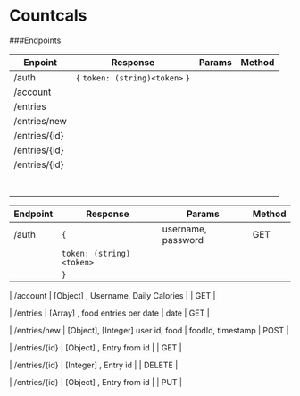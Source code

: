 Countcals
==========

###Endpoints

| Enpoint       | Response                           | Params | Method |
|---------------|------------------------------------|--------|--------|
| /auth         | `{`   `token: (string)<token>` `}` |        |        |
| /account      |                                    |        |        |
| /entries      |                                    |        |        |
| /entries/new  |                                    |        |        |
| /entries/{id} |                                    |        |        |
| /entries/{id} |                                    |        |        |
| /entries/{id} |                                    |        |        |
|               |                                    |        |        |
|               |                                    |        |        |
|               |                                    |        |        |
|               |                                    |        |        |
|               |                                    |        |        |
|               |                                    |        |        |
|               |                                    |        |        |

| Endpoint | Response                                 | Params                                | Method |
| -------- | --------                                 | ------                                | ------ |
| /auth    | `{ `                                     | username, password                    | GET    |
|          |    `token: (string)<token>`              |
|          | `}`



| /account 
| [Object] , Username, Daily Calories 
| 
| GET |


| /entries 
| [Array] , food entries per date 
| date 
| GET |


| /entries/new 
| [Object], [Integer] user id, food 
| foodId, timestamp 
| POST |


| /entries/{id} 
| [Object] , Entry from id 
| 
| GET |


| /entries/{id} 
| [Integer] , Entry id 
| 
| DELETE |

| /entries/{id} 
| [Object] , Entry from id 
| 
| PUT |

